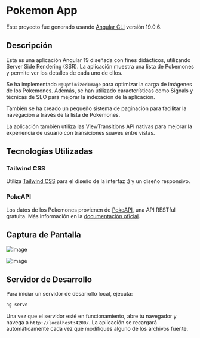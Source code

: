 # Pokemon App

Este proyecto fue generado usando [Angular CLI](https://github.com/angular/angular-cli) versión 19.0.6.

## Descripción

Esta es una aplicación Angular 19 diseñada con fines didácticos, utilizando Server Side Rendering (SSR). La aplicación muestra una lista de Pokemones y permite ver los detalles de cada uno de ellos.

Se ha implementado `NgOptimizedImage` para optimizar la carga de imágenes de los Pokemones. Además, se han utilizado características como Signals y técnicas de SEO para mejorar la indexación de la aplicación.

También se ha creado un pequeño sistema de paginación para facilitar la navegación a través de la lista de Pokemones.

La aplicación también utiliza las ViewTransitions API nativas para mejorar la experiencia de usuario con transiciones suaves entre vistas.

## Tecnologías Utilizadas

### Tailwind CSS

Utiliza [Tailwind CSS](https://tailwindcss.com/) para el diseño de la interfaz :) y un diseño responsivo.

### PokeAPI

Los datos de los Pokemones provienen de [PokeAPI](https://pokeapi.co/), una API RESTful gratuita. Más información en la [documentación oficial](https://pokeapi.co/docs/v2).

## Captura de Pantalla

![image](https://github.com/user-attachments/assets/aefaf8d4-56df-4416-8732-1a9ca19bd077)

![image](https://github.com/user-attachments/assets/ddd17e38-c514-43f6-b7fe-4bf7085f4471)

## Servidor de Desarrollo

Para iniciar un servidor de desarrollo local, ejecuta:

```bash
ng serve
```

Una vez que el servidor esté en funcionamiento, abre tu navegador y navega a `http://localhost:4200/`. La aplicación se recargará automáticamente cada vez que modifiques alguno de los archivos fuente.

